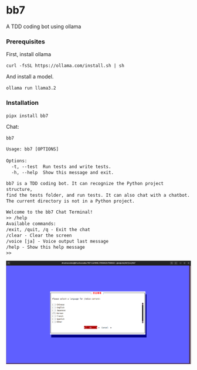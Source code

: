 # bb7
A TDD coding bot using ollama

### Prerequisites

First, install ollama

```
curl -fsSL https://ollama.com/install.sh | sh
```

And install a model.

```
ollama run llama3.2
```

### Installation
```
pipx install bb7
```

Chat:

```
bb7
```

```
Usage: bb7 [OPTIONS]

Options:
  -t, --test  Run tests and write tests.
  -h, --help  Show this message and exit.
```


```
bb7 is a TDD coding bot. It can recognize the Python project structure,
find the tests folder, and run tests. It can also chat with a chatbot.
The current directory is not in a Python project.
```


```
Welcome to the bb7 Chat Terminal!
>> /help
Available commands:
/exit, /quit, /q - Exit the chat
/clear - Clear the screen
/voice [ja] - Voice output last message
/help - Show this help message
>> 
```

![](selections.png)
